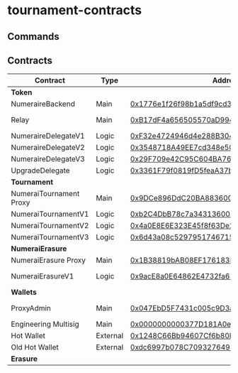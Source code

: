 # tournament-contracts

## Commands

## Contracts

| Contract                 | Type     | Address                                                                                                               | Owner                | Manager                  | Current Logic       |
| ------------------------ | -------- | --------------------------------------------------------------------------------------------------------------------- | -------------------- | ------------------------ | ------------------- |
| **Token**                |
| NumeraireBackend         | Main     | [0x1776e1f26f98b1a5df9cd347953a26dd3cb46671](https://etherscan.io/address/0x1776e1f26f98b1a5df9cd347953a26dd3cb46671) |                      |                          | NumeraireDelegateV3 |
| Relay                    | Main     | [0xB17dF4a656505570aD994D023F632D48De04eDF2](https://etherscan.io/address/0xB17dF4a656505570aD994D023F632D48De04eDF2) | Engineering Multisig | NumeraiErasure Proxy |
| NumeraireDelegateV1      | Logic    | [0xF32e4724946d4e288B3042d504919CE68C4Fda9c](https://etherscan.io/address/0xF32e4724946d4e288B3042d504919CE68C4Fda9c) |
| NumeraireDelegateV2      | Logic    | [0x3548718A49EE7cd348e50290D446D9F1A1f9C59E](https://etherscan.io/address/0x3548718A49EE7cd348e50290D446D9F1A1f9C59E) |
| NumeraireDelegateV3      | Logic    | [0x29F709e42C95C604BA76E73316d325077f8eB7b2](https://etherscan.io/address/0x29F709e42C95C604BA76E73316d325077f8eB7b2) |
| UpgradeDelegate          | Logic    | [0x3361F79f0819fD5feaA37bea44C8a33d98b2A1cd](https://etherscan.io/address/0x3361F79f0819fD5feaA37bea44C8a33d98b2A1cd) |
| **Tournament**           |
| NumeraiTournament Proxy | Main     | [0x9DCe896DdC20BA883600176678cbEe2B8BA188A9](https://etherscan.io/address/0x9DCe896DdC20BA883600176678cbEe2B8BA188A9) | ProxyAdmin           | Hot Wallet               | NumeraiTournamentV3 |
| NumeraiTournamentV1      | Logic    | [0xb2C4DbB78c7a34313600aD2e6E35d188ab4381a8](https://etherscan.io/address/0xb2C4DbB78c7a34313600aD2e6E35d188ab4381a8) |
| NumeraiTournamentV2      | Logic    | [0x4a0E8E6E323E45f8f63De2389407BF6670B8E716](https://etherscan.io/address/0x4a0E8E6E323E45f8f63De2389407BF6670B8E716) |
| NumeraiTournamentV3      | Logic    | [0x6d43a08c5297951746715b8cf0d4c4b04fef4b0f](https://etherscan.io/address/0x6d43a08c5297951746715b8cf0d4c4b04fef4b0f) |
| **NumeraiErasure**       |
| NumeraiErasure Proxy | Main     | [0x1B38819bAB08EF176183D937E21ae1262FE7c337](https://etherscan.io/address/0x1B38819bAB08EF176183D937E21ae1262FE7c337) | ProxyAdmin           |                          | NumeraiErasureV1    |
| NumeraiErasureV1         | Logic    | [0x9acE8a0E64862E4732fa633A2CbCD2EF4A643A9c](https://etherscan.io/address/0x9acE8a0E64862E4732fa633A2CbCD2EF4A643A9c) | Engineering Multisig | Hot Wallet               |
| **Wallets**              |
| ProxyAdmin               | Main     | [0x047EbD5F7431c005c9D3a59CE0675ac998417e9d](https://etherscan.io/address/0x047EbD5F7431c005c9D3a59CE0675ac998417e9d) | Engineering Multisig |
| Engineering Multisig     | Main     | [0x0000000000377D181A0ebd08590c6B399b272000](https://etherscan.io/address/0x0000000000377D181A0ebd08590c6B399b272000) |
| Hot Wallet               | External | [0x1248C66Bb94607Cf6b80D3AEc3E62A9FE421e210](https://etherscan.io/address/0x1248C66Bb94607Cf6b80D3AEc3E62A9FE421e210) |
| Old Hot Wallet           | External | [0xdc6997b078C709327649443D0765BCAa8e37aA6C](https://etherscan.io/address/0xdc6997b078C709327649443D0765BCAa8e37aA6C) |
| **Erasure**              |          |                                                                                                                       |                      |
